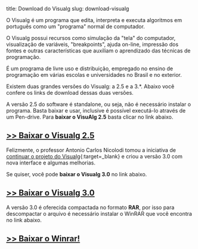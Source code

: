 title: Download do Visualg
slug: download-visualg

O Visualg é um programa que edita, interpreta e executa algoritmos
em português como um "programa" normal de computador.

O Visualg possui recursos como simulação da "tela" do computador,
visualização de variáveis, "breakpoints", ajuda on-line, impressão dos fontes
e outras características que auxiliam o aprendizado das técnicas de programação.

É um programa de livre uso e distribuição, empregado no ensino de programação
em várias escolas e universidades no Brasil e no exterior.

Existem duas grandes versões do Visualg: a 2.5 e a 3.*.
Abaixo você confere os links de download dessas duas versões.

A versão 2.5 do software é standalone, ou seja, não é necessário instalar o programa.
Basta baixar e usar, inclusive é possível executá-lo através de um Pen-drive.
Para <strong>baixar o VisuAlg 2.5</strong> basta clicar no link abaixo.

## [**>> Baixar o Visualg 2.5**](/download/visualg-2-5.zip)



Felizmente, o professor Antonio Carlos Nicolodi tomou a iniciativa de 
[continuar o projeto do Visualg](http://www.dicasdeprogramacao.com.br/uhul-o-visualg-continua-conheca-a-versao-3-0/){:target=\_blank}
e criou a versão 3.0 com nova interface e algumas melhorias.

Se quiser, você pode **baixar o Visualg 3.0** no link abaixo.

## [**>> Baixar o Visualg 3.0**](http://sourceforge.net/projects/visualg30/)



A versão 3.0 é oferecida compactada no formato **RAR**, por isso para descompactar o arquivo
é necessário instalar o WinRAR que você encontra no link abaixo.

## [**>> Baixar o Winrar!**](https://www.win-rar.com/)
